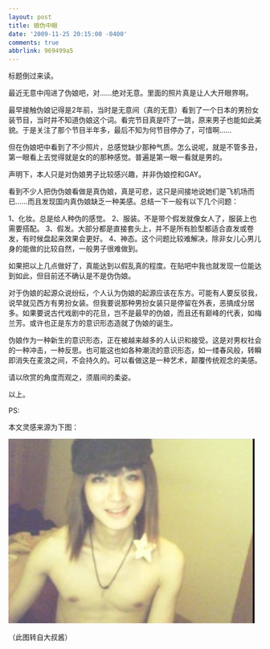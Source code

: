 ```yaml
---
layout: post
title: 娘伪中眼
date: '2009-11-25 20:15:00 -0400'
comments: true
abbrlink: 969499a5
---
```

标题倒过来读。

最近无意中闯进了伪娘吧，对……绝对无意。里面的照片真是让人大开眼界啊。

最早接触伪娘记得是2年前，当时是无意间（真的无意）看到了一个日本的男扮女装节目，当时并不知道伪娘这个词。看完节目真是吓了一跳，原来男子也能如此美貌。于是关注了那个节目半年多，最后不知为何节目停办了，可惜啊……

但在伪娘吧中看到了不少照片，总感觉缺少那种气质。怎么说呢，就是不管多丑，第一眼看上去觉得就是女的的那种感觉。普遍是第一眼一看就是男的。

声明下，本人只是对伪娘男子比较感兴趣，并非伪娘控和GAY。

看到不少人把伪伪娘看做是真伪娘，真是可悲，这只是间接地说她们是飞机场而已……而且发现国内真伪娘缺乏一种美感。总结一下一般有以下几个问题：

1、化妆。总是给人种伪的感觉。
2、服装。不是带个假发就像女人了，服装上也需要搭配。
3、假发。大部分都是直接套头上，并不是所有脸型都适合直发或卷发，有时候盘起来效果会更好。
4、神态。这个问题比较难解决，除非女儿心男儿身的能做的比较自然，一般男子很难做到。

如果把以上几点做好了，真能达到以假乱真的程度。在贴吧中我也就发现一位能达到如此，但目前还不确认是不是伪伪娘。

对于伪娘的起源众说纷纭，个人认为伪娘的起源应该在东方。可能有人要反驳我，说早就见西方有男扮女装。但我要说那种男扮女装只是停留在外表，恶搞成分居多。如果要说古代戏剧中的花旦，岂不是最早的伪娘，而且还有巅峰的代表，如梅兰芳。或许也正是东方的意识形态造就了伪娘的诞生。

伪娘作为一种新生的意识形态，正在被越来越多的人认识和接受。这是对男权社会的一种冲击，一种反思。也可能这也如各种潮流的意识形态，如一缕春风般，转瞬即消失在麦浪之间，不会持久的。可以看做这是一种艺术，颠覆传统观念的美感。

请以欣赏的角度而观之，须眉间的柔姿。

以上。

PS:

本文灵感来源为下图：

![](\img\weiniang.jpeg)

（此图转自大叔酱）
